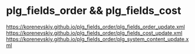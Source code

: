 # plg_fields_order && plg_fields_cost

https://korenevskiy.github.io/plg_fields_order/plg_fields_order_update.xml
https://korenevskiy.github.io/plg_fields_order/plg_fields_cost_update.xml
https://korenevskiy.github.io/plg_fields_order/plg_system_content_update.xml
